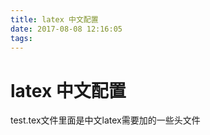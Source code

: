 ```yaml
---
title: latex 中文配置
date: 2017-08-08 12:16:05
tags:
---
```


# latex 中文配置

test.tex文件里面是中文latex需要加的一些头文件
